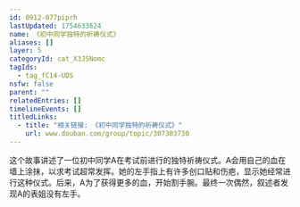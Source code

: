 ```yaml
---
id: 0912-077piprh
lastUpdated: 1754633624
name: 《初中同学独特的祈祷仪式》
aliases: []
layer: 5
categoryId: cat_X3JSNomc
tagIds:
  - tag_fC14-UDS
nsfw: false
parent: ""
relatedEntries: []
timelineEvents: []
titledLinks:
  - title: "相关链接: 《初中同学独特的祈祷仪式》"
    url: www.douban.com/group/topic/307303730
---
```


这个故事讲述了一位初中同学A在考试前进行的独特祈祷仪式。A会用自己的血在墙上涂抹，以求考试超常发挥。她的左手指上有许多创口贴和伤疤，显示她经常进行这种仪式。后来，A为了获得更多的血，开始割手腕。最终一次偶然，叙述者发现A的表姐没有左手。